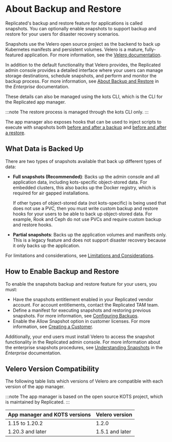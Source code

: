 # About Backup and Restore

Replicated's backup and restore feature for applications is called snapshots. You can optionally enable snapshots to support backup and restore for your users for disaster recovery scenarios.

Snapshots use the Velero open source project as the backend to back up Kubernetes manifests and persistent volumes. Velero is a mature, fully-featured application. For more information, see the [Velero documentation](https://velero.io/docs/).

In addition to the default functionality that Velero provides, the Replicated admin console provides a detailed interface where your users can manage storage destinations, schedule snapshots, and perform and monitor the backup process. For more information, see [About Backup and Restore](/enterprise/snapshots-understanding) in the _Enterprise_ documentation.

These details can also be managed using the kots CLI, which is the CLI for the Replicated app manager.

:::note
The restore process is managed through the kots CLI only.
:::

The app manager also exposes hooks that can be used to inject scripts to execute with snapshots both [before and after a backup](snapshots-configuring-backups) and [before and after a restore](../enterprise/snapshots-understanding).

## What Data is Backed Up

There are two types of snapshots available that back up different types of data:

* **Full snapshots (Recommended)**: Backs up the admin console and all application data, including kots-specific object-stored data. For embedded clusters, this also backs up the Docker registry, which is required for air gapped installations.

  If other types of object-stored data (not kots-specific) is being used that does not use a PVC, then you must write custom backup and restore hooks for your users to be able to back up object-stored data. For example, Rook and Ceph do not use PVCs and require custom backup and restore hooks.

* **Partial snapshots**: Backs up the application volumes and manifests only. This is a legacy feature and does not support disaster recovery because it only backs up the application.

For limitations and considerations, see [Limitations and Considerations](/enterprise/snapshots-understanding#limitations-and-consoderations).


## How to Enable Backup and Restore

To enable the snapshots backup and restore feature for your users, you must:

- Have the snapshots entitlement enabled in your Replicated vendor account. For account entitlements, contact the Replicated TAM team.
- Define a manifest for executing snapshots and restoring previous snapshots. For more information, see [Configuring Backups](snapshots-configuring-backups).
- Enable the Allow Snapshot option in customer licenses. For more information, see [Creating a Customer](releases-creating-customer).

Additionally, your end users must install Velero to access the snapshot functionality in the Replicated admin console. For more information about the enterprise snapshots procedures, see [Understanding Snapshots](../enterprise/snapshots-understanding) in the _Enterprise_ documentation.

## Velero Version Compatibility

The following table lists which versions of Velero are compatible with each version of the app manager.

:::note
The app manager is based on the open source KOTS project, which is maintained by Replicated.
:::

| App manager and KOTS versions | Velero version |
|------|-------------|
| 1.15 to 1.20.2 | 1.2.0 |
| 1.20.3 and later | 1.5.1 and later |
